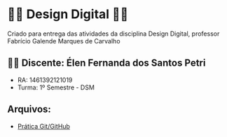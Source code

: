 # :woman_technologist: Design Digital :woman_technologist:	
Criado para entrega das atividades da disciplina Design Digital, professor Fabrício Galende Marques de Carvalho

## :woman_student: Discente:  Élen Fernanda dos Santos Petri
* RA: 1461392121019
* Turma: 1º Semestre - DSM

## Arquivos:
  * [Prática Git/GitHub](https://github.com/elenpetri/DesignDigital/blob/main/aula%20github/repo_recuperado/README.md)
 
